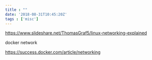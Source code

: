 ```yaml
---
title : ""
date: '2018-08-31T10:45:20Z'
tags : ['misc']
---
```

https://www.slideshare.net/ThomasGraf5/linux-networking-explained

docker network

https://success.docker.com/article/networking